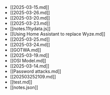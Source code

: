 - [[2025-03-15.md]]
- [[2025-03-26.md]]
- [[2025-03-20.md]]
- [[2025-03-23.md]]
- [[notes.11tydata.js]]
- [[Using Home Assistant to replace Wyze.md]]
- [[2025-03-25.md]]
- [[2025-03-24.md]]
- [[GOTWA.md]]
- [[2025-03-19.md]]
- [[OSI Model.md]]
- [[2025-03-14.md]]
- [[Password attacks.md]]
- [[202503252109.md]]
- [[test.md]]
- [[notes.json]]
